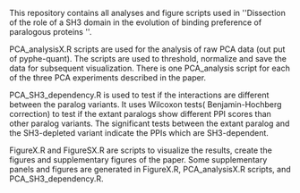 This repository contains all analyses and figure scripts used in ''Dissection of the role of a SH3 domain in the evolution of binding preference of paralogous proteins ''. 

PCA_analysisX.R scripts are used for the analysis of raw PCA data (out put of pyphe-quant). The scripts are used to threshold, normalize and save the data for subsequent visualization. There is one PCA_analysis script for each of the three PCA experiments described in the paper.

PCA_SH3_dependency.R is used to test if the interactions are different between the paralog variants. It uses Wilcoxon tests( Benjamin-Hochberg correction) to test if the extant paralogs show different PPI scores than other paralog variants. The significant tests between the extant paralog and the SH3-depleted variant indicate the PPIs which are SH3-dependent.

FigureX.R and FigureSX.R are scripts to visualize the results, create the figures and supplementary figures of the paper. Some supplementary panels and figures are generated in FigureX.R, PCA_analysisX.R scripts, and PCA_SH3_dependency.R.
